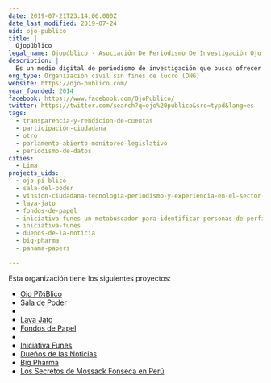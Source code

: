 ```yaml
---
date: 2019-07-21T23:14:06.000Z
date_last_modified: 2019-07-24
uid: ojo-publico
title: |
  Ojopúblico
legal_name: Ojopúblico - Asociación De Periodismo De Investigación Ojo Público
description: |
  Es un medio digital de periodismo de investigación que busca ofrecer nuevas narrativas sobre historias relevantes, noticias coyunturales y herramientas de información innovadoras.
org_type: Organización civil sin fines de lucro (ONG)
website: https://ojo-publico.com/
year_founded: 2014
facebook: https://www.facebook.com/OjoPublico/
twitter: https://twitter.com/search?q=ojo%20publico&src=typd&lang=es
tags:
  - transparencia-y-rendicion-de-cuentas
  - participación-ciudadana
  - otro
  - parlamento-abierto-monitoreo-legislativo
  - periodismo-de-datos
cities: 
  - Lima
projects_uids:
  - ojo-pi-blico
  - sala-del-poder
  - vihsion-ciudadana-tecnologia-periodismo-y-experiencia-en-el-sector-para-monitorear-analizar-y-comparar-politicas-publicas-en-vih-en-latinoamerica
  - lava-jato
  - fondos-de-papel
  - iniciativa-funes-un-metabuscador-para-identificar-personas-de-perfil-de-riesgo-en-la-politica-del-peru
  - iniciativa-funes
  - duenos-de-la-noticia
  - big-pharma
  - panama-papers

---
```


Esta organización tiene los siguientes proyectos:

- [Ojo Pì¼Blico](/proyectos/ojo-pi-blico)
- [Sala de Poder](/proyectos/sala-del-poder)
- [](/proyectos/vihsion-ciudadana-tecnologia-periodismo-y-experiencia-en-el-sector-para-monitorear-analizar-y-comparar-politicas-publicas-en-vih-en-latinoamerica)
- [Lava Jato](/proyectos/lava-jato)
- [Fondos de Papel](/proyectos/fondos-de-papel)
- [](/proyectos/iniciativa-funes-un-metabuscador-para-identificar-personas-de-perfil-de-riesgo-en-la-politica-del-peru)
- [Iniciativa Funes](/proyectos/iniciativa-funes)
- [Dueños de las Noticias](/proyectos/duenos-de-la-noticia)
- [Big Pharma](/proyectos/big-pharma)
- [Los Secretos de Mossack Fonseca en Perú](/proyectos/panama-papers)
